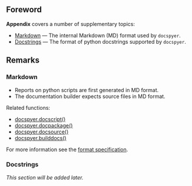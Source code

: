 <!--
{
  "webtitle": "Appendix — docspyer documentation",
  "doctitle": "docspyer — Appendix",
  "codeblocks": false
}
-->

## Foreword

<b>Appendix</b> covers a number of supplementary topics:

- [Markdown](markdown.md) — The internal Markdown (MD) format used by `docspyer`.
- [Docstrings]() — The format of python docstrings supported by `docspyer`.

## Remarks

### Markdown

- Reports on python scripts are first generated in MD format.
- The documentation builder expects source files in MD format.

Related functions:

- [docspyer.docscript()](docspyer.md#docscript)
- [docspyer.docpackage()](docspyer.md#docpackage)
- [docspyer.docsource()](docspyer.md#docsource)
- [docspyer.builddocs()](docspyer.md#builddocs)

For more information see the [format specification](markdown.md).

### Docstrings

*This section will be added later.*